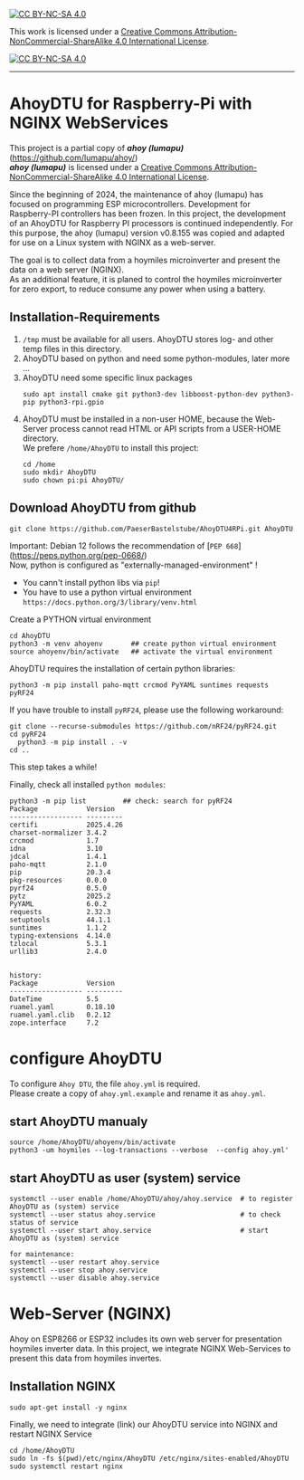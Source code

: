 [![CC BY-NC-SA 4.0][cc-by-nc-sa-shield]][cc-by-nc-sa]

This work is licensed under a
[Creative Commons Attribution-NonCommercial-ShareAlike 4.0 International License][cc-by-nc-sa].

[![CC BY-NC-SA 4.0][cc-by-nc-sa-image]][cc-by-nc-sa]

[cc-by-nc-sa]: https://creativecommons.org/licenses/by-nc-sa/4.0/deed.de
[cc-by-nc-sa-image]: https://licensebuttons.net/l/by-nc-sa/4.0/88x31.png
[cc-by-nc-sa-shield]: https://img.shields.io/badge/License-CC%20BY--NC--SA%204.0-lightgrey.svg

---
# AhoyDTU for Raspberry-Pi with NGINX WebServices

This project is a partial copy of ***ahoy (lumapu)*** (https://github.com/lumapu/ahoy/)  
***ahoy (lumapu)*** is licensed under a
[Creative Commons Attribution-NonCommercial-ShareAlike 4.0 International License][cc-by-nc-sa].

Since the beginning of 2024, the maintenance of ahoy (lumapu) has focused on programming ESP microcontrollers.
Development for Raspberry-PI controllers has been frozen. 
In this project, the development of an AhoyDTU for Raspberry PI processors is continued independently.
For this purpose, the ahoy (lumapu) version v0.8.155 was copied and adapted for use on a Linux system with NGINX as a web-server.

The goal is to collect data from a hoymiles microinverter and present the data on a web server (NGINX).  
As an additional feature, it is planed to control the hoymiles microinverter for zero export, to reduce consume any power when using a battery.

## Installation-Requirements
1. `/tmp` must be available for all users. AhoyDTU stores log- and other temp files in this directory.
2. AhoyDTU based on python and need some python-modules, later more ...
3. AhoyDTU need some specific linux packages
   ```code
   sudo apt install cmake git python3-dev libboost-python-dev python3-pip python3-rpi.gpio
   ```
4. AhoyDTU must be installed in a non-user HOME, because the Web-Server process cannot read HTML or API scripts from a USER-HOME directory.  
   We prefere `/home/AhoyDTU` to install this project:
   ```code
   cd /home
   sudo mkdir AhoyDTU
   sudo chown pi:pi AhoyDTU/
   ```

## Download AhoyDTU from github
```code
git clone https://github.com/PaeserBastelstube/AhoyDTU4RPi.git AhoyDTU
```

Important: Debian 12 follows the recommendation of [`PEP 668`]
(https://peps.python.org/pep-0668/)  
Now, python is configured as "externally-managed-environment" !
- You cann't install python libs via `pip`!
- You have to use a python virtual environment `https://docs.python.org/3/library/venv.html`

Create a PYTHON virtual environment
```code
cd AhoyDTU
python3 -m venv ahoyenv       ## create python virtual environment
source ahoyenv/bin/activate   ## activate the virtual environment
```

AhoyDTU requires the installation of certain python libraries:
```code
python3 -m pip install paho-mqtt crcmod PyYAML suntimes requests pyRF24
```

If you have trouble to install `pyRF24`, please use the following workaround:
```code
git clone --recurse-submodules https://github.com/nRF24/pyRF24.git
cd pyRF24
  python3 -m pip install . -v
cd ..
```
This step takes a while!


Finally, check all installed `python modules`:
```code
python3 -m pip list         ## check: search for pyRF24
Package            Version
------------------ ---------
certifi            2025.4.26
charset-normalizer 3.4.2
crcmod             1.7
idna               3.10
jdcal              1.4.1
paho-mqtt          2.1.0
pip                20.3.4
pkg-resources      0.0.0
pyrf24             0.5.0
pytz               2025.2
PyYAML             6.0.2
requests           2.32.3
setuptools         44.1.1
suntimes           1.1.2
typing-extensions  4.14.0
tzlocal            5.3.1
urllib3            2.4.0


history:
Package            Version
------------------ ---------
DateTime           5.5
ruamel.yaml        0.18.10
ruamel.yaml.clib   0.2.12
zope.interface     7.2
```

# configure AhoyDTU
To configure `Ahoy DTU`, the file `ahoy.yml` is required.  
Please create a copy of `ahoy.yml.example` and rename it as `ahoy.yml`.

## start AhoyDTU manualy
```code
source /home/AhoyDTU/ahoyenv/bin/activate
python3 -um hoymiles --log-transactions --verbose  --config ahoy.yml'
```

## start AhoyDTU as user (system) service
```code
systemctl --user enable /home/AhoyDTU/ahoy/ahoy.service  # to register AhoyDTU as (system) service
systemctl --user status ahoy.service                     # to check status of service
systemctl --user start ahoy.service                      # start AhoyDTU as (system) service

for maintenance:
systemctl --user restart ahoy.service
systemctl --user stop ahoy.service
systemctl --user disable ahoy.service
```


# Web-Server (NGINX)
Ahoy on ESP8266 or ESP32 includes its own web server for presentation hoymiles inverter data.
In this project, we integrate NGINX Web-Services to present this data from hoymiles invertes.

## Installation NGINX
```code
sudo apt-get install -y nginx
```
Finally, we need to integrate (link) our AhoyDTU service into NGINX and restart NGINX Service
```code
cd /home/AhoyDTU
sudo ln -fs $(pwd)/etc/nginx/AhoyDTU /etc/nginx/sites-enabled/AhoyDTU
sudo systemctl restart nginx
```


